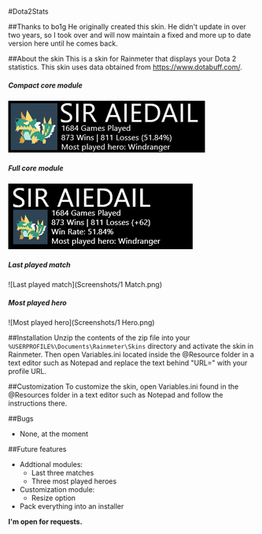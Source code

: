 #Dota2Stats

##Thanks to bo1g
He originally created this skin. He didn't update in over two years, so I took over and will now maintain a fixed and more up to date version here until he comes back.

##About the skin
This is a skin for Rainmeter that displays your Dota 2 statistics.
This skin uses data obtained from https://www.dotabuff.com/.

##### Compact core module
![Compact core skin](Screenshots/Compact.png)

##### Full core module
![Full core skin](Screenshots/Full.png)

##### Last played match
![Last played match](Screenshots/1 Match.png)

##### Most played hero
![Most played hero](Screenshots/1 Hero.png)


##Installation
Unzip the contents of the zip file into your `%USERPROFILE%\Documents\Rainmeter\Skins` directory and activate the skin in Rainmeter.
Then open Variables.ini located inside the @Resource folder in a text editor such as Notepad and replace the text behind "URL=" with your profile URL.

##Customization
To customize the skin, open Variables.ini found in the @Resources folder in a text editor such as Notepad and follow the instructions there.

##Bugs
* None, at the moment

##Future features
* Addtional modules:
  * Last three matches
  * Three most played heroes
* Customization module:
  * Resize option
* Pack everything into an installer

**I'm open for requests.**

